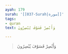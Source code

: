 ```yaml
---
ayah: 179
surah: '[[037-Surah|سورة]]'
tags:
- quran
text: وَأَبْصِرْ فَسَوْفَ يُبْصِرُونَ

---
```

> وَأَبْصِرْ فَسَوْفَ يُبْصِرُونَ
